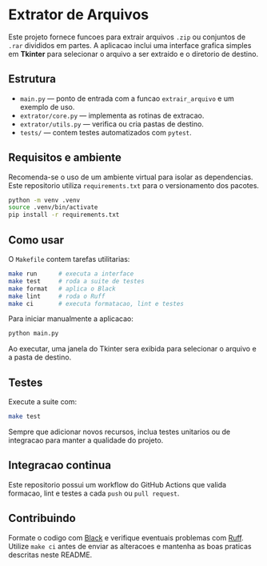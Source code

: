 # Extrator de Arquivos

Este projeto fornece funcoes para extrair arquivos `.zip` ou conjuntos de `.rar` divididos em partes. A aplicacao inclui uma interface grafica simples em **Tkinter** para selecionar o arquivo a ser extraido e o diretorio de destino.

## Estrutura

- `main.py` — ponto de entrada com a funcao `extrair_arquivo` e um exemplo de uso.
- `extrator/core.py` — implementa as rotinas de extracao.
- `extrator/utils.py` — verifica ou cria pastas de destino.
- `tests/` — contem testes automatizados com `pytest`.

## Requisitos e ambiente

Recomenda-se o uso de um ambiente virtual para isolar as dependencias. Este repositorio utiliza `requirements.txt` para o versionamento dos pacotes.

```bash
python -m venv .venv
source .venv/bin/activate
pip install -r requirements.txt
```

## Como usar

O `Makefile` contem tarefas utilitarias:

```bash
make run      # executa a interface
make test     # roda a suite de testes
make format   # aplica o Black
make lint     # roda o Ruff
make ci       # executa formatacao, lint e testes
```

Para iniciar manualmente a aplicacao:

```bash
python main.py
```

Ao executar, uma janela do Tkinter sera exibida para selecionar o arquivo e a pasta de destino.

## Testes

Execute a suite com:

```bash
make test
```

Sempre que adicionar novos recursos, inclua testes unitarios ou de integracao para manter a qualidade do projeto.

## Integracao continua

Este repositorio possui um workflow do GitHub Actions que valida formacao, lint e testes a cada `push` ou `pull request`.

## Contribuindo

Formate o codigo com [Black](https://black.readthedocs.io/) e verifique eventuais problemas com [Ruff](https://docs.astral.sh/ruff/). Utilize `make ci` antes de enviar as alteracoes e mantenha as boas praticas descritas neste README.

